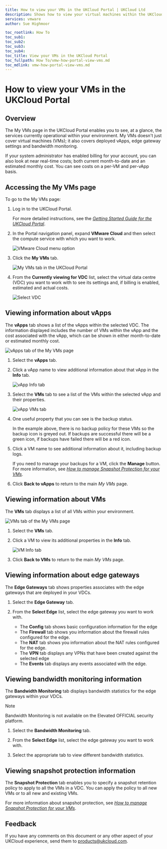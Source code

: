 ```yaml
---
title: How to view your VMs in the UKCloud Portal | UKCloud Ltd
description: Shows how to view your virtual machines within the UKCloud portal
services: vmware
author: Sue Highmoor

toc_rootlink: How To
toc_sub1:
toc_sub2:
toc_sub3:
toc_sub4:
toc_title: View your VMs in the UKCloud Portal
toc_fullpath: How To/vmw-how-portal-view-vms.md
toc_mdlink: vmw-how-portal-view-vms.md
---
```


# How to view your VMs in the UKCloud Portal

## Overview

The My VMs page in the UKCloud Portal enables you to see, at a glance, the services currently operational within your environment. My VMs doesn't just cover virtual machines (VMs); it also covers deployed vApps, edge gateway settings and bandwidth monitoring.

If your system administrator has enabled billing for your account, you can also look at near real-time costs; both current month-to-date and an estimated monthly cost. You can see costs on a per-VM and per-vApp
basis.

## Accessing the My VMs page

To go to the My VMs page:

1. Log in to the UKCloud Portal.

    For more detailed instructions, see the [*Getting Started Guide for the UKCloud Portal*](vmw-gs.md).

2. In the Portal navigation panel, expand **VMware Cloud** and then select the compute service with which you want to work.

    ![VMware Cloud menu option](images/vmw-portal-mnu-select-compute-service.png)

3. Click the **My VMs** tab.

    ![My VMs tab in the UKCloud Portal](images/ptl-tab-myvms.png)

4. From the **Currently viewing for VDC** list, select the virtual data centre (VDC) you want to work with to see its settings and, if billing is enabled, estimated and actual costs.

    ![Select VDC](images/ptl-myvms-select-vdc.png)

## Viewing information about vApps

The **vApps** tab shows a list of the vApps within the selected VDC. The information displayed includes the number of VMs within the vApp and the cost associated with the vApp, which can be shown in either month-to-date or estimated monthly cost.

![vApps tab of the My VMs page](images/ptl-myvms-vapps.png)

1. Select the **vApps** tab.

2. Click a vApp name to view additional information about that vApp in the **Info** tab.

    ![vApp Info tab](images/ptl-myvms-vapp-info.png)

3. Select the **VMs** tab to see a list of the VMs within the selected vApp and their properties.

    ![vApp VMs tab](images/ptl-myvms-vapp-vms.png)

4. One useful property that you can see is the backup status.

    In the example above, there is no backup policy for these VMs so the backup icon is greyed out. If backups are successful there will be a green icon, if backups have failed there will be a red icon.

5. Click a VM name to see additional information about it, including backup logs.

    If you need to manage your backups for a VM, click the **Manage** button. For more information, see [*How to manage Snapshot Protection for your VMs*](vmw-how-manage-snapshot-protection.md).

6. Click **Back to vApps** to return to the main *My VMs* page.

## Viewing information about VMs

The **VMs** tab displays a list of all VMs within your environment.

![VMs tab of the My VMs page](images/ptl-myvms-vms.png)

1. Select the **VMs** tab.

2. Click a VM to view its additional properties in the **Info** tab.

    ![VM Info tab](images/ptl-myvms-vm-info.png)

3. Click **Back to VMs** to return to the main *My VMs* page.

## Viewing information about edge gateways

The **Edge Gateways** tab shows properties associates with the edge gateways that are deployed in your VDCs.

1. Select the **Edge Gateway** tab.

2. From the **Select Edge** list, select the edge gateway you want to work with.

    - The **Config** tab shows basic configuration information for the edge
    - The **Firewall** tab shows you information about the firewall rules configured for the edge.
    - The **NAT** tab shows you information about the NAT rules configured for the edge.
    - The **VPN** tab displays any VPNs that have been created against the selected edge
    - The **Events** tab displays any events associated with the edge.

## Viewing bandwidth monitoring information

The **Bandwidth Monitoring** tab displays bandwidth statistics for the edge gateways within your VDCs.

> [!NOTE]
> Bandwidth Monitoring is not available on the Elevated OFFICIAL security platform.

1. Select the **Bandwidth Monitoring** tab.

2. From the **Select Edge** list, select the edge gateway you want to work with.

3. Select the appropriate tab to view different bandwidth statistics.

## Viewing snapshot protection information

The **Snapshot Protection** tab enables you to specify a snapshot retention policy to apply to all the VMs in a VDC. You can apply the policy to all new VMs or to all new and existing
VMs.

For more information about snapshot protection, see [*How to manage Snapshot Protection for your VMs*](vmw-how-manage-snapshot-protection.md).

## Feedback

If you have any comments on this document or any other aspect of your UKCloud experience, send them to <products@ukcloud.com>.